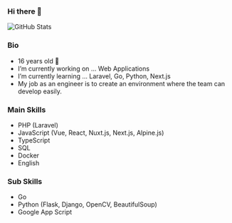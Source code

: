 ### Hi there 👋               

![GitHub Stats](https://github-readme-stats.vercel.app/api?username=kai0310&count_private=true&show_icons=true)

### Bio
- 16 years old 🥳
- I’m currently working on ... Web Applications
- I’m currently learning ... Laravel, Go, Python, Next.js
- My job as an engineer is to create an environment where the team can develop easily.

### Main Skills
- PHP (Laravel)
- JavaScript (Vue, React, Nuxt.js, Next.js, Alpine.js)
- TypeScript
- SQL
- Docker
- English

### Sub Skills
- Go
- Python (Flask, Django, OpenCV, BeautifulSoup)
- Google App Script

